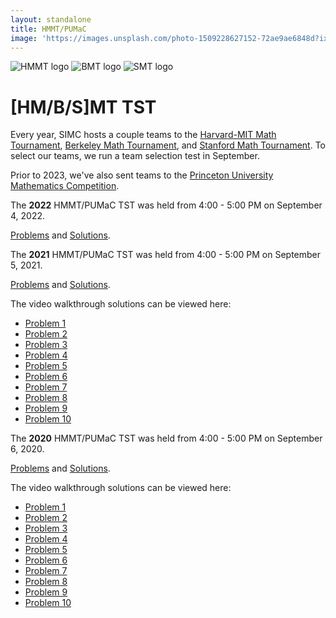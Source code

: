 ```yaml
---
layout: standalone
title: HMMT/PUMaC
image: 'https://images.unsplash.com/photo-1509228627152-72ae9ae6848d?ixlib=rb-1.2.1&ixid=MnwxMjA3fDB8MHxwaG90by1wYWdlfHx8fGVufDB8fHx8&auto=format&fit=crop&w=1470&q=80'
---
```


<div class="flex gap-4 items-center mt-8 mb-16 pb-4 pt-8">
  <img
    class="h-24 dark:invert"
    alt="HMMT logo"
    src="https://hmmt-prod.s3.amazonaws.com/static/img/logo/hmmt/logo.png"
  >
  <img
    class="h-24"
    alt="BMT logo"
    src="https://bmt.berkeley.edu/wp-content/uploads/2022/08/Rounded-58x59.png"
  >
  <img
    class="h-24 dark:brightness-150"
    alt="SMT logo"
    src="https://sumo.stanford.edu/images/smtbanner.png"
  >
</div>

# [HM/B/S]MT TST

Every year, SIMC hosts a couple teams to the [Harvard-MIT Math Tournament](https://www.hmmt.org/), [Berkeley Math Tournament](https://bmt.berkeley.edu/), and [Stanford Math Tournament](https://www.stanfordmathtournament.com). To select our teams, we run a team selection test in September.

Prior to 2023, we've also sent teams to the [Princeton University Mathematics Competition](https://jason-shi-f9dm.squarespace.com).

<div class="card mb-4 -pb-4">
  The <b>2022</b> HMMT/PUMaC TST was held from 4:00 - 5:00 PM on September 4, 2022.
  
  [Problems](https://drive.google.com/file/d/1IkqiunSoElTCF-KQR92pXtuQzlYnrJQR/view?usp=sharing) and [Solutions](https://drive.google.com/file/d/1LoaxykPAv_JmOE37MpRQDABSp1o2HwNt/view?usp=sharing).
</div>

<!-- This can also probably be automated -->
<div class="card mb-4">
  The <b>2021</b> HMMT/PUMaC TST was held from 4:00 - 5:00 PM on September 5, 2021.
  
  [Problems](https://drive.google.com/file/d/10g8aiLwl2PVZFe_OuxAt1ZvHzTq2BClt/view) and [Solutions](https://drive.google.com/file/d/1nsd_XmOudGGIVezClPSB8XBs-scAzQfN/view).
  
  The video walkthrough solutions can be viewed here:
  
  - [Problem 1](https://youtu.be/knX67MAtJQs)
  - [Problem 2](https://youtu.be/rFQ_B6igUSQ)
  - [Problem 3](https://youtu.be/Ae0tSAGnv7E)
  - [Problem 4](https://youtu.be/IivOyVdXAEM)
  - [Problem 5](https://youtu.be/OIuTf_dWC8Q)
  - [Problem 6](https://youtu.be/RFwMgQolq_s)
  - [Problem 7](https://youtu.be/CTFgK865lzE)
  - [Problem 8](https://youtu.be/u_6ESMimI74)
  - [Problem 9](https://youtu.be/o3P4SqqiNL4)
  - [Problem 10](https://youtu.be/H4qLFJzsUhg)
</div>

<div class="card">
  The
  <b>2020</b>
  HMMT/PUMaC TST was held from 4:00 - 5:00 PM on September 6, 2020.
  
  [Problems](http://drive.google.com/file/d/1krIHO5IISN4uxL7Q-eOs-W0E9m9LidM3/view?usp=sharing) and [Solutions](http://drive.google.com/file/d/1vlXYt_Ugh8LpPUL28NfpSLfwXhfqWYdH/view?usp=sharing).
  
  The video walkthrough solutions can be viewed here:
  
  - [Problem 1](https://youtu.be/-jVp0DBG0QY)
  - [Problem 2](https://youtu.be/8sx0ASk_nd4)
  - [Problem 3](https://youtu.be/Rha4qTqgzdw)
  - [Problem 4](https://youtu.be/hvhD9kThd5I)
  - [Problem 5](https://youtu.be/vjenKBLJqG4)
  - [Problem 6](https://youtu.be/mG_6TBQmPvE)
  - [Problem 7](https://youtu.be/0P_0iAGaVxM)
  - [Problem 8](https://youtu.be/qsyhIu0eNLc)
  - [Problem 9](https://youtu.be/_Az_p5SFE1A)
  - [Problem 10](https://youtu.be/GqFUVeBEGu0)
</div>
